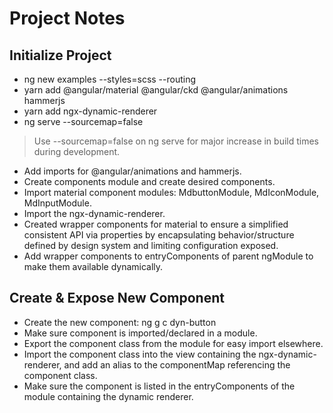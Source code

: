# Project Notes

## Initialize Project

- ng new examples --styles=scss --routing
- yarn add @angular/material @angular/ckd @angular/animations hammerjs
- yarn add ngx-dynamic-renderer
- ng serve --sourcemap=false

> Use --sourcemap=false on ng serve for major increase in build times during development.

- Add imports for @angular/animations and hammerjs.
- Create components module and create desired components.
- Import material component modules: MdbuttonModule, MdIconModule, MdInputModule.
- Import the ngx-dynamic-renderer.
- Created wrapper components for material to ensure a simplified consistent API via properties by encapsulating behavior/structure defined by design system and limiting configuration exposed.
- Add wrapper components to entryComponents of parent ngModule to make them available dynamically.

## Create & Expose New Component

- Create the new component: ng g c dyn-button
- Make sure component is imported/declared in a module.
- Export the component class from the module for easy import elsewhere.
- Import the component class into the view containing the ngx-dynamic-renderer, and add an alias to the componentMap referencing the component class.
- Make sure the component is listed in the entryComponents of the module containing the dynamic renderer.


